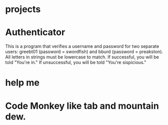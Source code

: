 # projects

# Authenticator 
This is a program that verifies a username and password for two separate users: 
greebt01 (password = swordfish) and 
bburd (password = preakston).
All letters in strings must be lowercase to match.  If successful, you will be told "You're in."  If unsuccessful, you will
be told "You're sispicious."

# help me

# Code Monkey like tab and mountain dew.